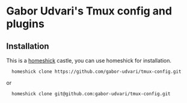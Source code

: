 # Gabor Udvari's Tmux config and plugins

## Installation

This is a [homeshick](https://github.com/andsens/homeshick) castle, you can use homeshick for installation.

```shell
  homeshick clone https://github.com/gabor-udvari/tmux-config.git
```
or 

```shell
  homeshick clone git@github.com:gabor-udvari/tmux-config.git
```

